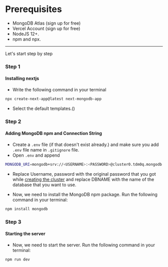 # Prerequisites

- MongoDB Atlas (sign up for free)
- Vercel Account (sign up for free)
- NodeJS 12+.
- npm and npx.

---

Let's start step by step

### Step 1

#### Installing nextjs

- Write the following command in your terminal

```bash
npx create-next-app@latest next-mongodb-app
```

- Select the default templates.()

### Step 2
#### Adding MongoDB npm and Connection String

- Create a `.env` file (if that doesn't exist already.) and make sure you add `.env` file name in `.gitignore` file.
- Open `.env` and append
```bash
MONGODB_URI=mongodb+srv://<USERNAME>:<PASSWORD>@cluster0.tdm0q.mongodb.net/<DBNAME>?retryWrites=true&w=majority
```

- Replace Username, password with the original password that you got while [creating the cluster](/day_11/lessons/mongodb/mongodb_atlas_setup.md) and replace DBNAME with the name of the database that you want to use.

- Now, we need to install the MongoDB npm package. Run the following command in your terminal:

```bash
npm install mongodb
```


### Step 3
#### Starting the server

- Now, we need to start the server. Run the following command in your terminal:

```bash
npm run dev
```
